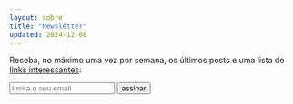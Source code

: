 ```yaml
---
layout: sobre
title: "Newsletter"
updated: 2024-12-08
---
```


Receba, no máximo uma vez por semana, os últimos posts e uma lista de [links interessantes](/links):

<form
  action="https://buttondown.com/api/emails/embed-subscribe/alessandrofajr"
  method="post"
  target="popupwindow"
  onsubmit="window.open('https://buttondown.com/alessandrofajr', 'popupwindow')"
>
  <input class="field-email" type="email" name="email" placeholder="Insira o seu email"/>
  <input class="button-email" type="submit" value="assinar" />
</form>